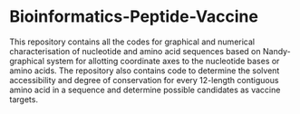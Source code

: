 # Bioinformatics-Peptide-Vaccine
This repository contains all the codes for graphical and numerical characterisation of nucleotide and amino acid sequences based on Nandy-graphical system for allotting coordinate axes to the nucleotide bases or amino acids. The repository also contains code to determine the solvent accessibility and degree of conservation for every 12-length contiguous amino acid in a sequence and determine possible candidates as vaccine targets. 
